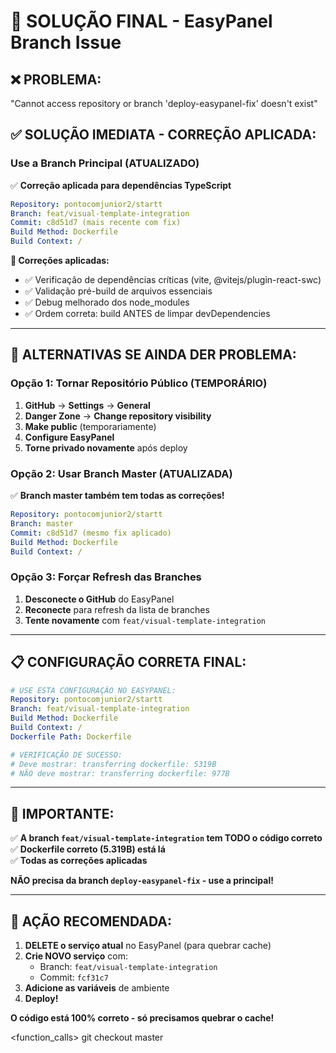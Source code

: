 # 🚨 SOLUÇÃO FINAL - EasyPanel Branch Issue

## ❌ **PROBLEMA:**
"Cannot access repository or branch 'deploy-easypanel-fix' doesn't exist"

## ✅ **SOLUÇÃO IMEDIATA - CORREÇÃO APLICADA:**

### **Use a Branch Principal (ATUALIZADO)**
✅ **Correção aplicada para dependências TypeScript**

```yaml
Repository: pontocomjunior2/startt
Branch: feat/visual-template-integration
Commit: c8d51d7 (mais recente com fix)
Build Method: Dockerfile
Build Context: /
```

**🔧 Correções aplicadas:**
- ✅ Verificação de dependências críticas (vite, @vitejs/plugin-react-swc)
- ✅ Validação pré-build de arquivos essenciais
- ✅ Debug melhorado dos node_modules
- ✅ Ordem correta: build ANTES de limpar devDependencies

---

## 🔄 **ALTERNATIVAS SE AINDA DER PROBLEMA:**

### **Opção 1: Tornar Repositório Público (TEMPORÁRIO)**
1. **GitHub** → **Settings** → **General**
2. **Danger Zone** → **Change repository visibility**
3. **Make public** (temporariamente)
4. **Configure EasyPanel**
5. **Torne privado novamente** após deploy

### **Opção 2: Usar Branch Master (ATUALIZADA)**
✅ **Branch master também tem todas as correções!**

```yaml
Repository: pontocomjunior2/startt
Branch: master
Commit: c8d51d7 (mesmo fix aplicado)
Build Method: Dockerfile
Build Context: /
```

### **Opção 3: Forçar Refresh das Branches**
1. **Desconecte o GitHub** do EasyPanel
2. **Reconecte** para refresh da lista de branches
3. **Tente novamente** com `feat/visual-template-integration`

---

## 📋 **CONFIGURAÇÃO CORRETA FINAL:**

```yaml
# USE ESTA CONFIGURAÇÃO NO EASYPANEL:
Repository: pontocomjunior2/startt
Branch: feat/visual-template-integration
Build Method: Dockerfile
Build Context: /
Dockerfile Path: Dockerfile

# VERIFICAÇÃO DE SUCESSO:
# Deve mostrar: transferring dockerfile: 5319B
# NÃO deve mostrar: transferring dockerfile: 977B
```

---

## 🚨 **IMPORTANTE:**

✅ **A branch `feat/visual-template-integration` tem TODO o código correto**  
✅ **Dockerfile correto (5.319B) está lá**  
✅ **Todas as correções aplicadas**  

**NÃO precisa da branch `deploy-easypanel-fix` - use a principal!**

---

## 🎯 **AÇÃO RECOMENDADA:**

1. **DELETE o serviço atual** no EasyPanel (para quebrar cache)
2. **Crie NOVO serviço** com:
   - Branch: `feat/visual-template-integration`
   - Commit: `fcf31c7`
3. **Adicione as variáveis** de ambiente
4. **Deploy!**

**O código está 100% correto - só precisamos quebrar o cache!**

<function_calls>
<invoke name="run_terminal_cmd">
<parameter name="command">git checkout master 
